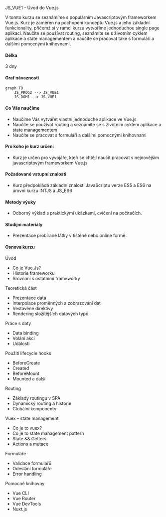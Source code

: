 ﻿JS_VUE1 - Úvod do Vue.js

V tomto kurzu se seznámíme s populárním Javascriptovým frameworkem Vue.js. Kurz je zaměřen na pochopení konceptu Vue.js a jeho základní funkcionality, přičemž si v rámci kurzu vytvoříme jednoduchou single page aplikaci. Naučíte se používat routing, seznámíte se s životním cyklem aplikace a state managementem a naučíte se pracovat také s formuláři a dalšími pomocnými knihovnami.

#### Délka

3 dny

#### Graf návazností

```mermaid
graph TD
    JS_PROG2 --> JS_VUE1
    JS_DOM1 --> JS_VUE1
```

#### Co Vás naučíme
* Naučíme Vás vytvářet vlastní jednoduché aplikace ve Vue.js
* Naučíte se používat routing a seznámíte se s životním cyklem aplikace a state managementem
* Naučíte se pracovat s formuláři a dalšími pomocnými knihovnami


#### Pro koho je kurz určen:
* Kurz je určen pro vývojáře, kteří se chtějí naučit pracovat s nejnovějším javascriptovým frameworkem Vue.js

#### Požadované vstupní znalosti
* Kurz předpokládá základní znalosti JavaScriptu verze ES5 a ES6 na úrovni kurzu INTJS a JS_ES6

#### Metody výuky
* Odborný výklad s praktickými ukázkami, cvičení na počítačích.

#### Studijní materiály
* Prezentace probírané látky v tištěné nebo online formě.

#### Osnova kurzu

Úvod
* Co je Vue.Js?
* Historie frameworku
* Srovnání s ostatními frameworky

Teoretická část
* Prezentace data
* Interpolace proměnných a zobrazování dat
* Vestavěné direktivy
* Rendering složitějších datových typů

Práce s daty
* Data binding
* Volání akcí
* Události

Použití lifecycle hooks
* BeforeCreate
* Created
* BeforeMount
* Mounted a další

Routing
* Základy routingu v SPA
* Dynamický routing a historie
* Globální komponenty

Vuex – state management
* Co je to vuex?
* Co je to state management pattern
* State && Getters
* Actions a mutace

Formuláře
* Validace formulářů
* Odeslání formuláře
* Error handling

Pomocné knihovny
* Vue CLI
* Vue Router
* Vue DevTools
* Nuxt.js